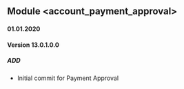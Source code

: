## Module <account_payment_approval>

#### 01.01.2020
#### Version 13.0.1.0.0
##### ADD
- Initial commit for Payment Approval
